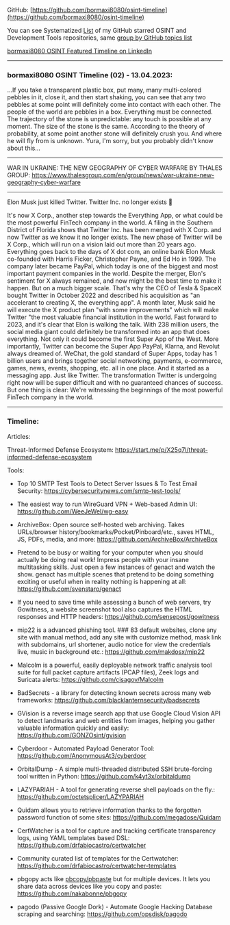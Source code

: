 
GitHub: [https://github.com/bormaxi8080/osint-timeline](https://github.com/bormaxi8080/osint-timeline)

You can see Systematized [List](https://github.com/bormaxi8080/github-starred-repos-builder/blob/main/starred_repos.md) of my GitHub starred OSINT and Development Tools repositories, same [group by GitHub topics list](https://github.com/bormaxi8080/starred)

[bormaxi8080 OSINT Featured Timeline on LinkedIn](https://www.linkedin.com/in/maxim-marshak/details/featured/)

----

### bormaxi8080 OSINT Timeline (02) - 13.04.2023:

...If you take a transparent plastic box, put many, many multi-colored pebbles in it, close it, and then start shaking, you can see that any two pebbles at some point will definitely come into contact with each other.
The people of the world are pebbles in a box. Everything must be connected. The trajectory of the stone is unpredictable: any touch is possible at any moment. The size of the stone is the same. According to the theory of probability, at some point another stone will definitely crush you. And where he will fly from is unknown.
Yura, I'm sorry, but you probably didn't know about this...

----

WAR IN UKRAINE: THE NEW GEOGRAPHY OF CYBER WARFARE BY THALES GROUP: https://www.thalesgroup.com/en/group/news/war-ukraine-new-geography-cyber-warfare

----

Elon Musk just killed Twitter. Twitter Inc. no longer exists 🤯  
  
It's now X Corp., another step towards the Everything App, or what could be the most powerful FinTech company in the world.
A filing in the Southern District of Florida shows that Twitter Inc. has been merged with X Corp. and now Twitter as we know it no longer exists.
The new phase of Twitter will be X Corp., which will run on a vision laid out more than 20 years ago.
Everything goes back to the days of X dot com, an online bank Elon Musk co-founded with Harris Ficker, Christopher Payne, and Ed Ho in 1999. The company later became PayPal, which today is one of the biggest and most important payment companies in the world.
Despite the merger, Elon's sentiment for X always remained, and now might be the best time to make it happen. But on a much bigger scale.
That's why the CEO of Tesla & SpaceX bought Twitter in October 2022 and described his acquisition as "an accelerant to creating X, the everything app". A month later, Musk said he will execute the X product plan "with some improvements" which will make Twitter "the most valuable financial institution in the world.
Fast forward to 2023, and it's clear that Elon is walking the talk.
With 238 million users, the social media giant could definitely be transformed into an app that does everything.
Not only it could become the first Super App of the West. More importantly, Twitter can become the Super App PayPal, Klarna, and Revolut always dreamed of.
WeChat, the gold standard of Super Apps, today has 1 billion users and brings together social networking, payments, e-commerce, games, news, events, shopping, etc. all in one place.
And it started as a messaging app. Just like Twitter.
The transformation Twitter is undergoing right now will be super difficult and with no guaranteed chances of success. But one thing is clear: We're witnessing the beginnings of the most powerful FinTech company in the world.

----

### Timeline:

Articles:

Threat-Informed Defense Ecosystem: https://start.me/p/X25q7l/threat-informed-defense-ecosystem

Tools:

- Top 10 SMTP Test Tools to Detect Server Issues & To Test Email Security: https://cybersecuritynews.com/smtp-test-tools/

- The easiest way to run WireGuard VPN + Web-based Admin UI: https://github.com/WeeJeWel/wg-easy

- ArchiveBox: Open source self-hosted web archiving. Takes URLs/browser history/bookmarks/Pocket/Pinboard/etc., saves HTML, JS, PDFs, media, and more: https://github.com/ArchiveBox/ArchiveBox

- Pretend to be busy or waiting for your computer when you should actually be doing real work! Impress people with your insane multitasking skills. Just open a few instances of genact and watch the show. genact has multiple scenes that pretend to be doing something exciting or useful when in reality nothing is happening at all: https://github.com/svenstaro/genact

- If you need to save time while assessing a bunch of web servers, try Gowitness, a website screenshot tool also captures the HTML responses and HTTP headers: https://github.com/sensepost/gowitness

- mip22 is a advanced phishing tool. ### 83 default websites, clone any site with manual method, add any site with customize method, mask link with subdomains, url shortener, audio notice for view the credentials live, music in background etc.: https://github.com/makdosx/mip22

- Malcolm is a powerful, easily deployable network traffic analysis tool suite for full packet capture artifacts (PCAP files), Zeek logs and Suricata alerts: https://github.com/cisagov/Malcolm

- BadSecrets - a library for detecting known secrets across many web frameworks: https://github.com/blacklanternsecurity/badsecrets

- GVision is a reverse image search app that use Google Cloud Vision API to detect landmarks and web entities from images, helping you gather valuable information quickly and easily: https://github.com/GONZOsint/gvision

- Cyberdoor - Automated Payload Generator Tool: https://github.com/AnonymousAt3/cyberdoor

- OrbitalDump - A simple multi-threaded distributed SSH brute-forcing tool written in Python: https://github.com/k4yt3x/orbitaldump

- LAZYPARIAH - A tool for generating reverse shell payloads on the fly.: https://github.com/octetsplicer/LAZYPARIAH

- Quidam allows you to retrieve information thanks to the forgotten password function of some sites: https://github.com/megadose/Quidam

- CertWatcher is a tool for capture and tracking certificate transparency logs, using YAML templates based DSL: https://github.com/drfabiocastro/certwatcher

- Community curated list of templates for the Certwatcher: https://github.com/drfabiocastro/certwatcher-templates

- pbgopy acts like [pbcopy/pbpaste](https://www.unix.com/man-page/osx/1/pbcopy/) but for multiple devices. It lets you share data across devices like you copy and paste: https://github.com/nakabonne/pbgopy

- pagodo (Passive Google Dork) - Automate Google Hacking Database scraping and searching: https://github.com/opsdisk/pagodo
